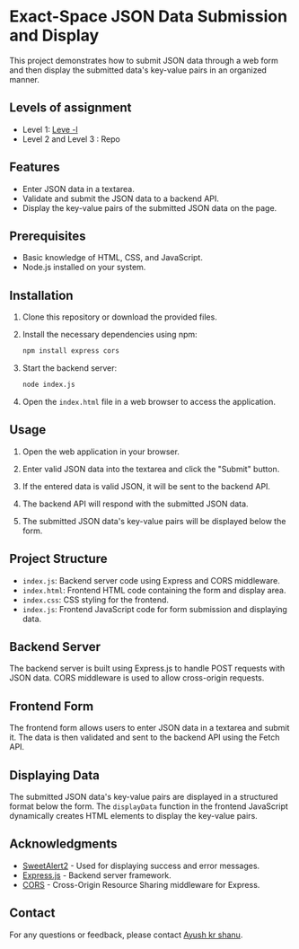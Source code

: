 # Exact-Space JSON Data Submission and Display

This project demonstrates how to submit JSON data through a web form and then display the submitted data's key-value pairs in an organized manner.

## Levels of assignment
 - Level 1:  [Leve -l](https://github.com/Ayush-kr-shanu/exact-space-assignment/blob/main/Level1.txt)
 - Level 2 and Level 3 : Repo

## Features

- Enter JSON data in a textarea.
- Validate and submit the JSON data to a backend API.
- Display the key-value pairs of the submitted JSON data on the page.

## Prerequisites

- Basic knowledge of HTML, CSS, and JavaScript.
- Node.js installed on your system.

## Installation

1. Clone this repository or download the provided files.

2. Install the necessary dependencies using npm:

    ```bash
    npm install express cors
    ```

3. Start the backend server:

    ```bash
    node index.js
    ```

4. Open the `index.html` file in a web browser to access the application.

## Usage

1. Open the web application in your browser.

2. Enter valid JSON data into the textarea and click the "Submit" button.

3. If the entered data is valid JSON, it will be sent to the backend API.

4. The backend API will respond with the submitted JSON data.

5. The submitted JSON data's key-value pairs will be displayed below the form.

## Project Structure

- `index.js`: Backend server code using Express and CORS middleware.
- `index.html`: Frontend HTML code containing the form and display area.
- `index.css`: CSS styling for the frontend.
- `index.js`: Frontend JavaScript code for form submission and displaying data.

## Backend Server

The backend server is built using Express.js to handle POST requests with JSON data. CORS middleware is used to allow cross-origin requests.

## Frontend Form

The frontend form allows users to enter JSON data in a textarea and submit it. The data is then validated and sent to the backend API using the Fetch API.

## Displaying Data

The submitted JSON data's key-value pairs are displayed in a structured format below the form. The `displayData` function in the frontend JavaScript dynamically creates HTML elements to display the key-value pairs.

## Acknowledgments

- [SweetAlert2](https://sweetalert2.github.io/) - Used for displaying success and error messages.
- [Express.js](https://expressjs.com/) - Backend server framework.
- [CORS](https://www.npmjs.com/package/cors) - Cross-Origin Resource Sharing middleware for Express.

## Contact

For any questions or feedback, please contact [Ayush kr shanu](https://github.com/Ayush-kr-shanu/).

